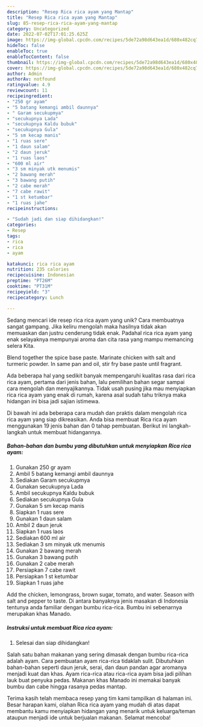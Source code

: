 ```yaml
---
description: "Resep Rica rica ayam yang Mantap"
title: "Resep Rica rica ayam yang Mantap"
slug: 85-resep-rica-rica-ayam-yang-mantap
category: Uncategorized
date: 2022-07-02T17:01:25.625Z
image: https://img-global.cpcdn.com/recipes/5de72a98d643ea1d/680x482cq70/rica-rica-ayam-foto-resep-utama.jpg
hideToc: false
enableToc: true
enableTocContent: false
thumbnail: https://img-global.cpcdn.com/recipes/5de72a98d643ea1d/680x482cq70/rica-rica-ayam-foto-resep-utama.jpg
cover: https://img-global.cpcdn.com/recipes/5de72a98d643ea1d/680x482cq70/rica-rica-ayam-foto-resep-utama.jpg
author: Admin
authorAv: notfound
ratingvalue: 4.9
reviewcount: 11
recipeingredient:
- "250 gr ayam"
- "5 batang kemangi ambil daunnya"
- " Garam secukupmya"
- "secukupnya Lada"
- "secukupnya Kaldu bubuk"
- "secukupnya Gula"
- "5 sm kecap manis"
- "1 ruas sere"
- "1 daun salam"
- "2 daun jeruk"
- "1 ruas laos"
- "600 ml air"
- "3 sm minyak utk menumis"
- "2 bawang merah"
- "3 bawang putih"
- "2 cabe merah"
- "7 cabe rawit"
- "1 st ketumbar"
- "1 ruas jahe"
recipeinstructions:

- "Sudah jadi dan siap dihidangkan!"
categories:
- Resep
tags:
- rica
- rica
- ayam

katakunci: rica rica ayam 
nutrition: 235 calories
recipecuisine: Indonesian
preptime: "PT26M"
cooktime: "PT31M"
recipeyield: "3"
recipecategory: Lunch

---
```





Sedang mencari ide resep rica rica ayam yang unik? Cara membuatnya sangat gampang. Jika keliru mengolah maka hasilnya tidak akan memuaskan dan justru cenderung tidak enak. Padahal rica rica ayam yang enak selayaknya mempunyai aroma dan cita rasa yang mampu memancing selera Kita.





Blend together the spice base paste. Marinate chicken with salt and turmeric powder. In same pan and oil, stir fry base paste until fragrant.

Ada beberapa hal yang sedikit banyak mempengaruhi kualitas rasa dari rica rica ayam, pertama dari jenis bahan, lalu pemilihan bahan segar sampai cara mengolah dan menyajikannya. Tidak usah pusing jika mau menyiapkan rica rica ayam yang enak di rumah, karena asal sudah tahu triknya maka hidangan ini bisa jadi sajian istimewa.






Di bawah ini ada beberapa cara mudah dan praktis dalam mengolah rica rica ayam yang siap dikreasikan. Anda bisa membuat Rica rica ayam menggunakan 19 jenis bahan dan 0 tahap pembuatan. Berikut ini langkah-langkah untuk membuat hidangannya.

<!--inarticleads1-->

##### Bahan-bahan dan bumbu yang dibutuhkan untuk menyiapkan Rica rica ayam:

1. Gunakan 250 gr ayam
1. Ambil 5 batang kemangi ambil daunnya
1. Sediakan  Garam secukupmya
1. Gunakan secukupnya Lada
1. Ambil secukupnya Kaldu bubuk
1. Sediakan secukupnya Gula
1. Gunakan 5 sm kecap manis
1. Siapkan 1 ruas sere
1. Gunakan 1 daun salam
1. Ambil 2 daun jeruk
1. Siapkan 1 ruas laos
1. Sediakan 600 ml air
1. Sediakan 3 sm minyak utk menumis
1. Gunakan 2 bawang merah
1. Gunakan 3 bawang putih
1. Gunakan 2 cabe merah
1. Persiapkan 7 cabe rawit
1. Persiapkan 1 st ketumbar
1. Siapkan 1 ruas jahe


Add the chicken, lemongrass, brown sugar, tomato, and water. Season with salt and pepper to taste. Di antara banyaknya jenis masakan di Indonesia tentunya anda familiar dengan bumbu rica-rica. Bumbu ini sebenarnya merupakan khas Manado. 

<!--inarticleads2-->

##### Instruksi untuk membuat Rica rica ayam:


1. Selesai dan siap dihidangkan!

Salah satu bahan makanan yang sering dimasak dengan bumbu rica-rica adalah ayam. Cara pembuatan ayam rica-rica tidaklah sulit. Dibutuhkan bahan-bahan seperti daun jeruk, serai, dan daun pandan agar aromanya menjadi kuat dan khas. Ayam rica-rica atau rica-rica ayam bisa jadi pilihan lauk buat penyuka pedas. Makanan khas Manado ini memakai banyak bumbu dan cabe hingga rasanya pedas mantap. 

Terima kasih telah membaca resep yang tim kami tampilkan di halaman ini. Besar harapan kami, olahan Rica rica ayam yang mudah di atas dapat membantu kamu menyiapkan hidangan yang menarik untuk keluarga/teman ataupun menjadi ide untuk berjualan makanan. Selamat mencoba!
